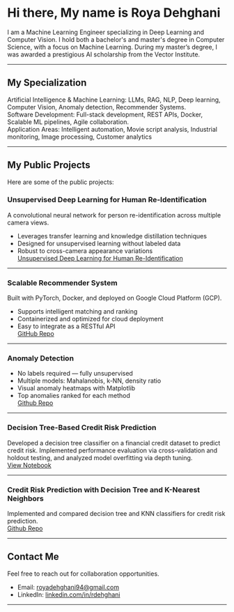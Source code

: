 # Hi there, My name is Roya Dehghani

I am a Machine Learning Engineer specializing in Deep Learning and Computer Vision. I hold both a bachelor's and master's degree in Computer Science, with a focus on Machine Learning. During my master’s degree, I was awarded a prestigious AI scholarship from the Vector Institute.

---

## My Specialization

Artificial Intelligence & Machine Learning: LLMs, RAG, NLP, Deep learning, Computer Vision, Anomaly detection, Recommender Systems.    
Software Development: Full-stack development, REST APIs, Docker, Scalable ML pipelines, Agile collaboration.  
Application Areas: Intelligent automation, Movie script analysis, Industrial monitoring, Image processing, Customer analytics


---

## My Public Projects

Here are some of the public projects:



### Unsupervised Deep Learning for Human Re-Identification

A convolutional neural network for person re-identification across multiple camera views.  
- Leverages transfer learning and knowledge distillation techniques  
- Designed for unsupervised learning without labeled data  
- Robust to cross-camera appearance variations  
[Unsupervised Deep Learning for Human Re-Identification](https://github.com/royadeh/Unsupervised-Deep-Learning-Human-Re_Identification)



---

### Scalable Recommender System

Built with PyTorch, Docker, and deployed on Google Cloud Platform (GCP).  
- Supports intelligent matching and ranking  
- Containerized and optimized for cloud deployment  
- Easy to integrate as a RESTful API  
[GitHub Repo](https://github.com/royadeh/API-GCP-RecomSystem)

---

### Anomaly Detection 

- No labels required — fully unsupervised  
- Multiple models: Mahalanobis, k-NN, density ratio  
- Visual anomaly heatmaps with Matplotlib  
- Top anomalies ranked for each method  
 [Github Repo](https://github.com/royadeh/Data-Science/blob/main/AnamolyDetection.ipynb)

---

### Decision Tree-Based Credit Risk Prediction

Developed a decision tree classifier on a financial credit dataset to predict credit risk. Implemented performance evaluation via cross-validation and holdout testing, and analyzed model overfitting via depth tuning.  
[View Notebook](https://github.com/royadeh/Data-Science/blob/main/Decision%20Tree-Based%20Credit%20Risk%20Prediction.ipynb)

---

### Credit Risk Prediction with Decision Tree and K-Nearest Neighbors

Implemented and compared decision tree and KNN classifiers for credit risk prediction.  
[Github Repo](https://github.com/royadeh/Data-Science/edit/main/Credit%20Risk%20Prediction%20with%20Decision%20Tree%20and%20K-Nearest%20Neighbors.ipynb)

---

## Contact Me

Feel free to reach out for collaboration opportunities.   
- Email: royadehghani94@gmail.com  
- LinkedIn: [linkedin.com/in/rdehghani](https://linkedin.com/in/rdehghani)



---
